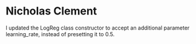 # Nicholas Clement
I updated the LogReg class constructor to accept an additional parameter learning_rate, instead of presetting it to 0.5.
